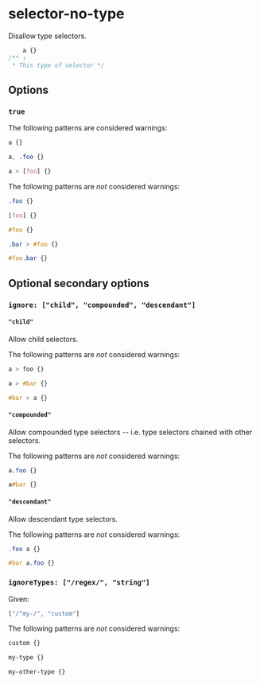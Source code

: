 # selector-no-type

Disallow type selectors.

```css
    a {}
/** ↑
 * This type of selector */
```

## Options

### `true`

The following patterns are considered warnings:

```css
a {}
```

```css
a, .foo {}
```

```css
a > [foo] {}
```

The following patterns are *not* considered warnings:

```css
.foo {}
```

```css
[foo] {}
```

```css
#foo {}
```

```css
.bar > #foo {}
```

```css
#foo.bar {}
```

## Optional secondary options

### `ignore: ["child", "compounded", "descendant"]`

#### `"child"`

Allow child selectors.

The following patterns are *not* considered warnings:

```css
a > foo {}
```

```css
a > #bar {}
```

```css
#bar > a {}
```

#### `"compounded"`

Allow compounded type selectors -- i.e. type selectors chained with other selectors.

The following patterns are *not* considered warnings:

```css
a.foo {}
```

```css
a#bar {}
```

#### `"descendant"`

Allow descendant type selectors.

The following patterns are *not* considered warnings:

```css
.foo a {}
```

```css
#bar a.foo {}
```

### `ignoreTypes: ["/regex/", "string"]`

Given:

```js
["/^my-/", "custom"]
```

The following patterns are *not* considered warnings:

```css
custom {}
```

```css
my-type {}
```

```css
my-other-type {}
```
